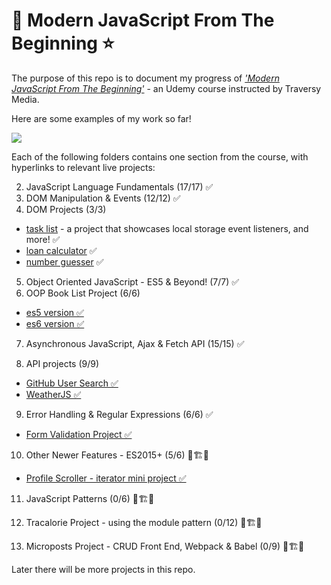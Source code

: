 # 🌟 Modern JavaScript From The Beginning ⭐
The purpose of this repo is to document my progress of [_'Modern JavaScript From The Beginning'_](https://www.udemy.com/modern-javascript-from-the-beginning/) - an Udemy course instructed by Traversy Media.

Here are some examples of my work so far!

![](preview-imgs/preview-1.gif)


Each of the following folders contains one section from the course, with hyperlinks to relevant live projects:

<!-- 1. ~~Intro & Getting Started~~ -->
2. JavaScript Language Fundamentals (17/17) ✅
3. DOM Manipulation & Events (12/12) ✅
4. DOM Projects (3/3)
 - [task list](https://jordiup.github.io/js_sandbox/section-four-dom-projects/task-list/index.html) - a project that showcases local storage event listeners, and more! ✅
 - [loan calculator](https://jordiup.github.io/js_sandbox/section-four-dom-projects/loan-calculator/index.html) ✅
 - [number guesser](https://jordiup.github.io/js_sandbox/section-four-dom-projects/number-guesser/index.html) ✅

5. Object Oriented JavaScript - ES5 & Beyond! (7/7) ✅
6. OOP Book List Project (6/6)
 - [es5 version ✅](https://jordiup.github.io/js_sandbox/section-six-oop-project/es5/)
 - [es6 version ✅](https://jordiup.github.io/js_sandbox/section-six-oop-project/es6/)

7. Asynchronous JavaScript, Ajax & Fetch API (15/15) ✅

8. API projects (9/9)
 - [GitHub User Search ✅](https://jordiup.github.io/js_sandbox/section-eight-api-projects/github-finder/)
 - [WeatherJS ✅](https://jordiup.github.io/js_sandbox/section-eight-api-projects/weather-js/)

9. Error Handling & Regular Expressions (6/6) ✅
 - [Form Validation Project ✅](https://jordiup.github.io/js_sandbox/section-nine-error-handling-regular-expressions/form-validation-project/)


10. Other Newer Features - ES2015+ (5/6) 🚧🏗👷
 - [Profile Scroller - iterator mini project ✅](https://jordiup.github.io/js_sandbox/section-ten-es2015plus/iterator-mini-project/)

11. JavaScript Patterns (0/6) 🚧🏗👷

12. Tracalorie Project - using the module pattern (0/12) 🚧🏗👷

13. Microposts Project - CRUD Front End, Webpack & Babel (0/9) 🚧🏗👷



Later there will be more projects in this repo.

<!-- Misc. -->
<!-- [here](https://) -->
<!-- ![thumbnail image](img/preview.png) -->
